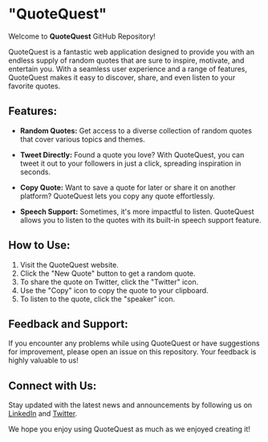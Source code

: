 <h1>"QuoteQuest"</h1>

Welcome to **QuoteQuest** GitHub Repository!

QuoteQuest is a fantastic web application designed to provide you with an endless supply of random quotes that are sure to inspire, motivate, and entertain you. With a seamless user experience and a range of features, QuoteQuest makes it easy to discover, share, and even listen to your favorite quotes.

## Features:

- **Random Quotes:** Get access to a diverse collection of random quotes that cover various topics and themes.

- **Tweet Directly:** Found a quote you love? With QuoteQuest, you can tweet it out to your followers in just a click, spreading inspiration in seconds.

- **Copy Quote:** Want to save a quote for later or share it on another platform? QuoteQuest lets you copy any quote effortlessly.

- **Speech Support:** Sometimes, it's more impactful to listen. QuoteQuest allows you to listen to the quotes with its built-in speech support feature.

## How to Use:

1. Visit the QuoteQuest website.
2. Click the "New Quote" button to get a random quote.
3. To share the quote on Twitter, click the "Twitter" icon.
4. Use the "Copy" icon to copy the quote to your clipboard.
5. To listen to the quote, click the "speaker" icon.

## Feedback and Support:

If you encounter any problems while using QuoteQuest or have suggestions for improvement, please open an issue on this repository. Your feedback is highly valuable to us!

## Connect with Us:

Stay updated with the latest news and announcements by following us on [LinkedIn](https://www.linkedin.com/in/jinx-vi/) and [Twitter](https://twitter.com/_jinx_vi_).

We hope you enjoy using QuoteQuest as much as we enjoyed creating it!
